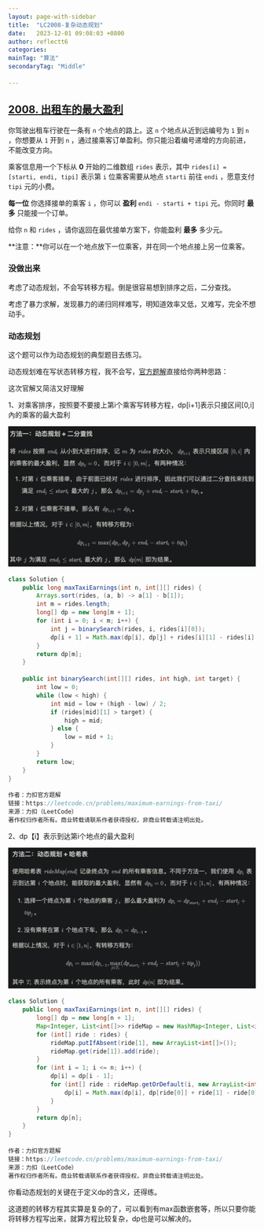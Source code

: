 ```yaml
---
layout: page-with-sidebar
title:  "LC2008-复杂动态规划"
date:   2023-12-01 09:08:03 +0800
author: reflectt6
categories: 
mainTag: "算法"
secondaryTag: "Middle"

---
```


## [2008. 出租车的最大盈利](https://leetcode.cn/problems/maximum-earnings-from-taxi/)

你驾驶出租车行驶在一条有 `n` 个地点的路上。这 `n` 个地点从近到远编号为 `1` 到 `n` ，你想要从 `1` 开到 `n` ，通过接乘客订单盈利。你只能沿着编号递增的方向前进，不能改变方向。

乘客信息用一个下标从 **0** 开始的二维数组 `rides` 表示，其中 `rides[i] = [starti, endi, tipi]` 表示第 `i` 位乘客需要从地点 `starti` 前往 `endi` ，愿意支付 `tipi` 元的小费。

**每一位** 你选择接单的乘客 `i` ，你可以 **盈利** `endi - starti + tipi` 元。你同时 **最多** 只能接一个订单。

给你 `n` 和 `rides` ，请你返回在最优接单方案下，你能盈利 **最多** 多少元。

**注意：**你可以在一个地点放下一位乘客，并在同一个地点接上另一位乘客。



### 没做出来

考虑了动态规划，不会写转移方程。倒是很容易想到排序之后，二分查找。

考虑了暴力求解，发现暴力的递归同样难写，明知道效率又低，又难写，完全不想动手。



### 动态规划

这个题可以作为动态规划的典型题目去练习。

动态规划难在写状态转移方程，我不会写，[官方题解](https://leetcode.cn/problems/maximum-earnings-from-taxi/solutions/2555814/chu-zu-che-de-zui-da-ying-li-by-leetcode-ol41/)直接给你两种思路：

这次官解又简洁又好理解

1、对乘客排序，按照要不要接上第i个乘客写转移方程，dp[i+1]表示只接区间[0,i]內的乘客的最大盈利

![image-20231208105809728](/assets/images/2023-12-08-LC2008-复杂动态规划//image-20231208105809728.png)

```java
class Solution {
    public long maxTaxiEarnings(int n, int[][] rides) {
        Arrays.sort(rides, (a, b) -> a[1] - b[1]);
        int m = rides.length;
        long[] dp = new long[m + 1];
        for (int i = 0; i < m; i++) {
            int j = binarySearch(rides, i, rides[i][0]);
            dp[i + 1] = Math.max(dp[i], dp[j] + rides[i][1] - rides[i][0] + rides[i][2]);
        }
        return dp[m];
    }

    public int binarySearch(int[][] rides, int high, int target) {
        int low = 0;
        while (low < high) {
            int mid = low + (high - low) / 2;
            if (rides[mid][1] > target) {
                high = mid;
            } else {
                low = mid + 1;
            }
        }
        return low;
    }
}

作者：力扣官方题解
链接：https://leetcode.cn/problems/maximum-earnings-from-taxi/
来源：力扣（LeetCode）
著作权归作者所有。商业转载请联系作者获得授权，非商业转载请注明出处。
```

2、dp【i】表示到达第i个地点的最大盈利

![image-20231208105903381](/assets/images/2023-12-08-LC2008-复杂动态规划//image-20231208105903381.png)

```java
class Solution {
    public long maxTaxiEarnings(int n, int[][] rides) {
        long[] dp = new long[n + 1];
        Map<Integer, List<int[]>> rideMap = new HashMap<Integer, List<int[]>>();
        for (int[] ride : rides) {
            rideMap.putIfAbsent(ride[1], new ArrayList<int[]>());
            rideMap.get(ride[1]).add(ride);
        }
        for (int i = 1; i <= n; i++) {
            dp[i] = dp[i - 1];
            for (int[] ride : rideMap.getOrDefault(i, new ArrayList<int[]>())) {
                dp[i] = Math.max(dp[i], dp[ride[0]] + ride[1] - ride[0] + ride[2]);
            }
        }
        return dp[n];
    }
}

作者：力扣官方题解
链接：https://leetcode.cn/problems/maximum-earnings-from-taxi/
来源：力扣（LeetCode）
著作权归作者所有。商业转载请联系作者获得授权，非商业转载请注明出处。
```



你看动态规划的关键在于定义dp的含义，还得练。

这道题的转移方程其实算是复杂的了，可以看到有max函数嵌套等，所以只要你能将转移方程写出来，就算方程比较复杂，dp也是可以解决的。

